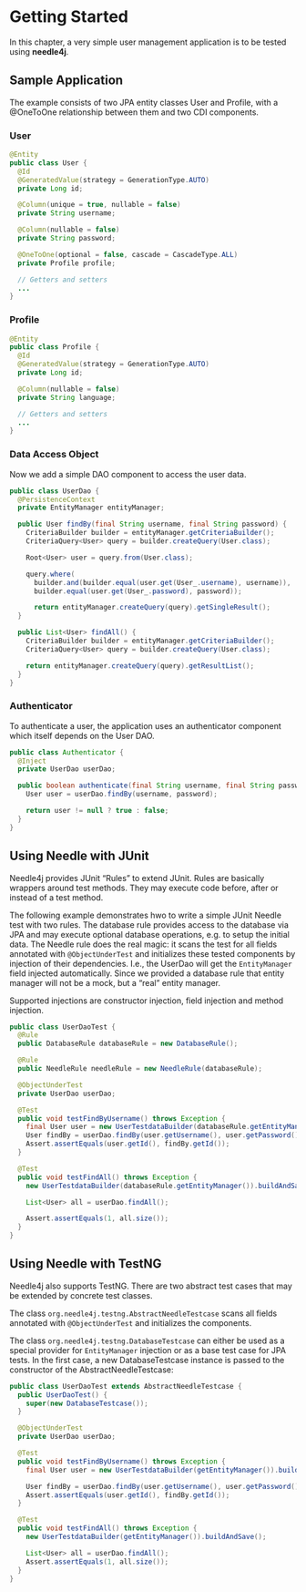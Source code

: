 # Getting Started

In this chapter, a very simple user management application is to be tested using **needle4j**.

## Sample Application

The example consists of two JPA entity classes User and Profile, with a @OneToOne relationship between them and two CDI components.

### User

```java
@Entity
public class User {
  @Id
  @GeneratedValue(strategy = GenerationType.AUTO)
  private Long id;

  @Column(unique = true, nullable = false)
  private String username;

  @Column(nullable = false)
  private String password;

  @OneToOne(optional = false, cascade = CascadeType.ALL)
  private Profile profile;

  // Getters and setters
  ...
}
```

### Profile

```java
@Entity
public class Profile {
  @Id
  @GeneratedValue(strategy = GenerationType.AUTO)
  private Long id;

  @Column(nullable = false)
  private String language;

  // Getters and setters
  ...
}
```

### Data Access Object

Now we add a simple DAO component to access the user data.

```java
public class UserDao {
  @PersistenceContext
  private EntityManager entityManager;

  public User findBy(final String username, final String password) {
    CriteriaBuilder builder = entityManager.getCriteriaBuilder();
    CriteriaQuery<User> query = builder.createQuery(User.class);

    Root<User> user = query.from(User.class);

    query.where(
      builder.and(builder.equal(user.get(User_.username), username)),
      builder.equal(user.get(User_.password), password));

      return entityManager.createQuery(query).getSingleResult();
  }

  public List<User> findAll() {
    CriteriaBuilder builder = entityManager.getCriteriaBuilder();
    CriteriaQuery<User> query = builder.createQuery(User.class);

    return entityManager.createQuery(query).getResultList();
  }
}
```

### Authenticator

To authenticate a user, the application uses an authenticator component which itself depends on the User DAO.

```java
public class Authenticator {
  @Inject
  private UserDao userDao;

  public boolean authenticate(final String username, final String password) {
    User user = userDao.findBy(username, password);

    return user != null ? true : false;
  }
}
```

## Using Needle with JUnit

Needle4j provides JUnit “Rules” to extend JUnit. Rules are basically wrappers around test methods. They may execute 
code before, after or instead of a test method.

The following example demonstrates hwo to write a simple JUnit Needle
test with two rules. The database rule provides access to the database
via JPA and may execute optional database operations, e.g. to setup the
initial data. The Needle rule does the real magic: it scans the test for
all fields annotated with `@ObjectUnderTest` and initializes these
tested components by injection of their dependencies. I.e., the UserDao
will get the `EntityManager` field injected automatically. Since we
provided a database rule that entity manager will not be a mock, but a
“real” entity manager.

Supported injections are constructor injection, field injection and
method injection.

```java
public class UserDaoTest {
  @Rule
  public DatabaseRule databaseRule = new DatabaseRule();

  @Rule
  public NeedleRule needleRule = new NeedleRule(databaseRule);

  @ObjectUnderTest
  private UserDao userDao;

  @Test
  public void testFindByUsername() throws Exception {
    final User user = new UserTestdataBuilder(databaseRule.getEntityManager()).buildAndSave();
    User findBy = userDao.findBy(user.getUsername(), user.getPassword());
    Assert.assertEquals(user.getId(), findBy.getId());
  }

  @Test
  public void testFindAll() throws Exception {
    new UserTestdataBuilder(databaseRule.getEntityManager()).buildAndSave();

    List<User> all = userDao.findAll();

    Assert.assertEquals(1, all.size());
  }
}
```

## Using Needle with TestNG

Needle4j also supports TestNG. There are two abstract test cases that may be extended by concrete test classes.

The class `org.needle4j.testng.AbstractNeedleTestcase` scans all fields annotated with `@ObjectUnderTest` and 
initializes the components.

The class `org.needle4j.testng.DatabaseTestcase` can either be used as a special provider for `EntityManager` injection 
or as a base test case for JPA tests. In the first case, a new DatabaseTestcase instance is passed to the constructor of
the AbstractNeedleTestcase:

```java
public class UserDaoTest extends AbstractNeedleTestcase {
  public UserDaoTest() {
    super(new DatabaseTestcase());
  }

  @ObjectUnderTest
  private UserDao userDao;

  @Test
  public void testFindByUsername() throws Exception {
    final User user = new UserTestdataBuilder(getEntityManager()).buildAndSave();

    User findBy = userDao.findBy(user.getUsername(), user.getPassword());
    Assert.assertEquals(user.getId(), findBy.getId());
  }

  @Test
  public void testFindAll() throws Exception {
    new UserTestdataBuilder(getEntityManager()).buildAndSave();

    List<User> all = userDao.findAll();
    Assert.assertEquals(1, all.size());
  }
}
```
